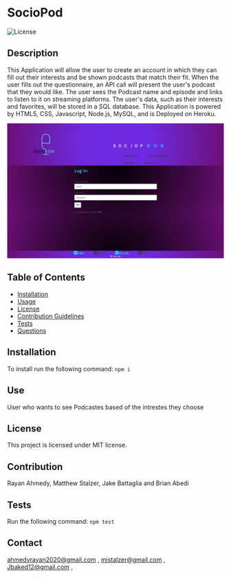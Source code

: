 # SocioPod
      
    
![License](https://img.shields.io/badge/License-MIT-blue.svg)
## Description
This Application will allow the user to create an account in which they can fill out their interests and be shown podcasts that match their fit. When the user fills out the questionnaire, an API call will present the user's podcast that they would like. The user sees the Podcast name and episode and links to listen to it on streaming platforms. The user's data, such as their interests and favorites, will be stored in a SQL database. This Application is powered by HTML5, CSS, Javascript, Node.js, MySQL, and is Deployed on Heroku.

![](assets/demo.png)

## Table of Contents
* [Installation](#installation)
* [Usage](#usage)
* [License](#license)
* [Contribution Guidelines](#contribution-guidelines)
* [Tests](#tests)
* [Questions](#questions)
## Installation
To install run the following command:
``` npm i ```
## Use
User who wants to see Podcastes based of the intrestes they choose 
## License
This project is licensed under MIT license.
## Contribution 
Rayan Ahmedy, Matthew Stalzer, Jake Battaglia and Brian Abedi
## Tests
Run the following command:
``` npm test ```


## Contact 
ahmedyrayan2020@gmail.com , mjstalzer@gmail.com , Jbaked12@gmail.com , 
##
